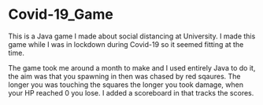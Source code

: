 # Covid-19_Game

This is a Java game I made about social distancing at University. I made this game while I was in lockdown during Covid-19 so it seemed fitting at the time.

The game took me around a month to make and I used entirely Java to do it, the aim was that you spawning in then was chased by red sqaures. The longer you was touching the squares the longer you took damage, when your HP reached 0 you lose. I added a scoreboard in that tracks the scores. 
